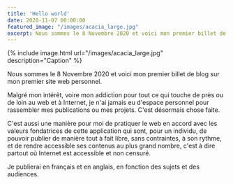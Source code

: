 ```yaml
---
title: 'Hello world'
date: 2020-11-07 00:00:00
featured_image: "/images/acacia_large.jpg"
excerpt: Nous sommes le 8 Novembre 2020 et voici mon premier billet de blog.
---
```


{% include image.html url="/images/acacia_large.jpg" description="Caption" %}

Nous sommes le 8 Novembre 2020 et voici mon premier billet de blog sur mon premier site web personnel.

Malgré mon intérêt, voire mon addiction pour tout ce qui touche de près ou de loin au web et à Internet, je n'ai jamais eu d'espace personnel pour rassembler mes publications ou mes projets. C'est désormais chose faite.

C'est aussi une manière pour moi de pratiquer le web en accord avec les valeurs fondatrices de cette application qui sont, pour un individu, de pouvoir publier de manière tout à fait libre, sans contraintes, à son rythme, et de rendre accessible ses contenus au plus grand nombre, c'est à dire partout où Internet est accessible et non censuré.

Je publierai en français et en anglais, en fonction des sujets et des audiences.